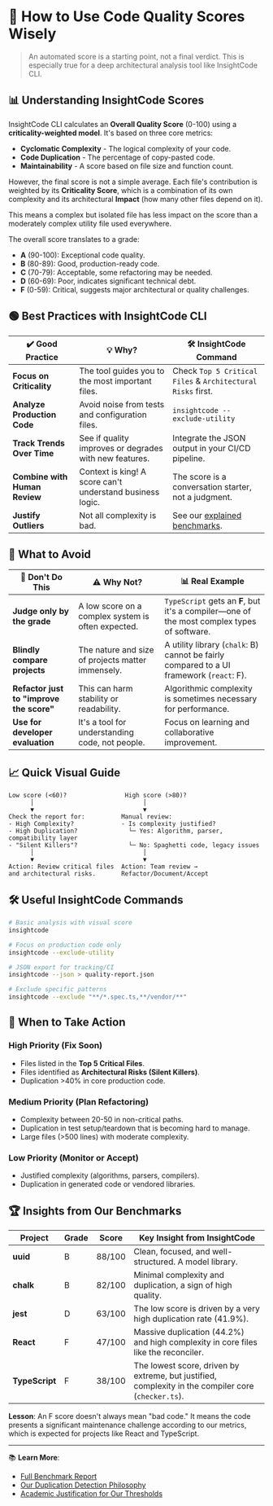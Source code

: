 # 🧭 How to Use Code Quality Scores Wisely

> An automated score is a starting point, not a final verdict. This is especially true for a deep architectural analysis tool like InsightCode CLI.

## 📊 Understanding InsightCode Scores

InsightCode CLI calculates an **Overall Quality Score** (0-100) using a **criticality-weighted model**. It's based on three core metrics:
- **Cyclomatic Complexity** - The logical complexity of your code.
- **Code Duplication** - The percentage of copy-pasted code.
- **Maintainability** - A score based on file size and function count.

However, the final score is not a simple average. Each file's contribution is weighted by its **Criticality Score**, which is a combination of its own complexity and its architectural **Impact** (how many other files depend on it).

This means a complex but isolated file has less impact on the score than a moderately complex utility file used everywhere.

The overall score translates to a grade:
- **A** (90-100): Exceptional code quality.
- **B** (80-89): Good, production-ready code.
- **C** (70-79): Acceptable, some refactoring may be needed.
- **D** (60-69): Poor, indicates significant technical debt.
- **F** (0-59): Critical, suggests major architectural or quality challenges.

## 🟢 Best Practices with InsightCode CLI

| ✔️ Good Practice | 💡 Why? | 🛠️ InsightCode Command |
|------------------|---------|------------------------|
| **Focus on Criticality** | The tool guides you to the most important files. | Check `Top 5 Critical Files` & `Architectural Risks` first. |
| **Analyze Production Code** | Avoid noise from tests and configuration files. | `insightcode --exclude-utility` |
| **Track Trends Over Time** | See if quality improves or degrades with new features. | Integrate the JSON output in your CI/CD pipeline. |
| **Combine with Human Review** | Context is king! A score can't understand business logic. | The score is a conversation starter, not a judgment. |
| **Justify Outliers** | Not all complexity is bad. | See our [explained benchmarks](./../benchmarks/). |

## 🔴 What to Avoid

| 🚫 Don't Do This | ⚠️ Why Not? | 📊 Real Example |
|------------------|-------------|-----------------|
| **Judge only by the grade** | A low score on a complex system is often expected. | `TypeScript` gets an **F**, but it's a compiler—one of the most complex types of software. |
| **Blindly compare projects** | The nature and size of projects matter immensely. | A utility library (`chalk`: B) cannot be fairly compared to a UI framework (`react`: F). |
| **Refactor just to "improve the score"**| This can harm stability or readability. | Algorithmic complexity is sometimes necessary for performance. |
| **Use for developer evaluation** | It's a tool for understanding code, not people. | Focus on learning and collaborative improvement. |

## 📈 Quick Visual Guide

```text
Low score (<60)?                High score (>80)?
      │                              │
      ▼                              ▼
Check the report for:          Manual review:
- High Complexity?             - Is complexity justified?
- High Duplication?              └─ Yes: Algorithm, parser, compatibility layer
- "Silent Killers"?              └─ No: Spaghetti code, legacy issues
      │                              │
      ▼                              ▼
Action: Review critical files  Action: Team review → 
and architectural risks.       Refactor/Document/Accept
````

## 🛠️ Useful InsightCode Commands

```bash
# Basic analysis with visual score
insightcode

# Focus on production code only
insightcode --exclude-utility

# JSON export for tracking/CI
insightcode --json > quality-report.json

# Exclude specific patterns
insightcode --exclude "**/*.spec.ts,**/vendor/**"
```

## 🎯 When to Take Action

### High Priority (Fix Soon)

  - Files listed in the **Top 5 Critical Files**.
  - Files identified as **Architectural Risks (Silent Killers)**.
  - Duplication \>40% in core production code.

### Medium Priority (Plan Refactoring)

  - Complexity between 20-50 in non-critical paths.
  - Duplication in test setup/teardown that is becoming hard to manage.
  - Large files (\>500 lines) with moderate complexity.

### Low Priority (Monitor or Accept)

  - Justified complexity (algorithms, parsers, compilers).
  - Duplication in generated code or vendored libraries.

## 🏆 Insights from Our Benchmarks

| Project | Grade | Score | Key Insight from InsightCode |
|---|---|---|---|
| **uuid** | B | 88/100 | Clean, focused, and well-structured. A model library. |
| **chalk** | B | 82/100 | Minimal complexity and duplication, a sign of high quality. |
| **jest** | D | 63/100 | The low score is driven by a very high duplication rate (41.9%). |
| **React** | F | 47/100 | Massive duplication (44.2%) and high complexity in core files like the reconciler. |
| **TypeScript** | F | 38/100 | The lowest score, driven by extreme, but justified, complexity in the compiler core (`checker.ts`). |

**Lesson**: An F score doesn't always mean "bad code." It means the code presents a significant maintenance challenge according to our metrics, which is expected for projects like React and TypeScript.

-----

📚 **Learn More**:

  - [Full Benchmark Report](../benchmarks/benchmark-report-production-2025-07-03.md)
  - [Our Duplication Detection Philosophy](./DUPLICATION_DETECTION_PHILOSOPHY.md)
  - [Academic Justification for Our Thresholds](./SCORING_THRESHOLDS_JUSTIFICATION.md)
